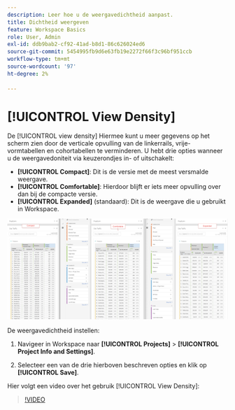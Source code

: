 ```yaml
---
description: Leer hoe u de weergavedichtheid aanpast.
title: Dichtheid weergeven
feature: Workspace Basics
role: User, Admin
exl-id: ddb9bab2-cf92-41ad-b8d1-86c626024ed6
source-git-commit: 5454995fb9d6e63fb19e2272f66f3c96bf951ccb
workflow-type: tm+mt
source-wordcount: '97'
ht-degree: 2%

---
```


# [!UICONTROL View Density]

De [!UICONTROL view density] Hiermee kunt u meer gegevens op het scherm zien door de verticale opvulling van de linkerrails, vrije-vormtabellen en cohortabellen te verminderen. U hebt drie opties wanneer u de weergavedoniteit via keuzerondjes in- of uitschakelt:

- **[!UICONTROL Compact]**: Dit is de versie met de meest versmalde weergave.
- **[!UICONTROL Comfortable]**: Hierdoor blijft er iets meer opvulling over dan bij de compacte versie.
- **[!UICONTROL Expanded]** (standaard): Dit is de weergave die u gebruikt in Workspace.

![](assets/view-density.png)

De weergavedichtheid instellen:

1. Navigeer in Workspace naar **[!UICONTROL Projects]** > **[!UICONTROL Project Info and Settings]**.

1. Selecteer een van de drie hierboven beschreven opties en klik op **[!UICONTROL Save]**.

Hier volgt een video over het gebruik [!UICONTROL View Density]:

>[!VIDEO](https://video.tv.adobe.com/v/25963/?quality=12)
